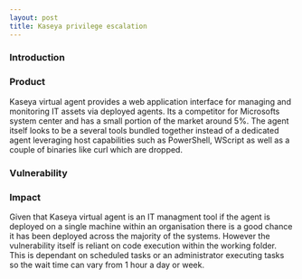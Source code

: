 ```yaml
---
layout: post
title: Kaseya privilege escalation
---
```


<h3>Introduction</h3>

<h3>Product</h3>
Kaseya virtual agent provides a web application interface for managing and monitoring IT assets via deployed agents.
Its a competitor for Microsofts system center and has a small portion of the market around 5%.
The agent itself looks to be a several tools bundled together instead of a dedicated agent leveraging host capabilities such as PowerShell, WScript as well as a couple of binaries like curl which are dropped.


<h3>Vulnerability</h3>

<h3>Impact</h3>
Given that Kaseya virtual agent is an IT managment tool if the  agent is deployed on a single machine within an organisation there is a good chance it has been deployed across the majority of the systems. However the vulnerability itself is reliant on code execution within the working folder. This is dependant on scheduled tasks or an administrator executing tasks so the wait time can vary from 1 hour a day or week.
